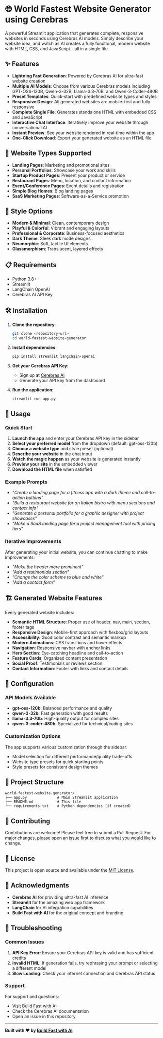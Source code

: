 # 🌐 World Fastest Website Generator using Cerebras

A powerful Streamlit application that generates complete, responsive websites in seconds using Cerebras AI models. Simply describe your website idea, and watch as AI creates a fully functional, modern website with HTML, CSS, and JavaScript - all in a single file.

## ✨ Features

- **Lightning Fast Generation**: Powered by Cerebras AI for ultra-fast website creation
- **Multiple AI Models**: Choose from various Cerebras models including GPT-OSS-120B, Qwen-3-32B, Llama-3.3-70B, and Qwen-3-Coder-480B
- **Preset Templates**: Quick-start with predefined website types and styles
- **Responsive Design**: All generated websites are mobile-first and fully responsive
- **Complete Single File**: Generates standalone HTML with embedded CSS and JavaScript
- **Interactive Chat Interface**: Iteratively improve your website through conversational AI
- **Instant Preview**: See your website rendered in real-time within the app
- **One-Click Download**: Export your generated website as an HTML file

## 🚀 Website Types Supported

- **Landing Pages**: Marketing and promotional sites
- **Personal Portfolios**: Showcase your work and skills
- **Startup Product Pages**: Present your product or service
- **Restaurant Pages**: Menu, location, and contact information
- **Event/Conference Pages**: Event details and registration
- **Simple Blog Homes**: Blog landing pages
- **SaaS Marketing Pages**: Software-as-a-Service promotion

## 🎨 Style Options

- **Modern & Minimal**: Clean, contemporary design
- **Playful & Colorful**: Vibrant and engaging layouts
- **Professional & Corporate**: Business-focused aesthetics
- **Dark Theme**: Sleek dark mode designs
- **Neumorphic**: Soft, tactile UI elements
- **Glassmorphism**: Translucent, layered effects

## 📋 Requirements

- Python 3.8+
- Streamlit
- LangChain OpenAI
- Cerebras AI API Key

## 🛠️ Installation

1. **Clone the repository**:
   ```bash
   git clone <repository-url>
   cd world-fastest-website-generator
   ```

2. **Install dependencies**:
   ```bash
   pip install streamlit langchain-openai
   ```

3. **Get your Cerebras API Key**:
   - Sign up at [Cerebras AI](https://cerebras.ai)
   - Generate your API key from the dashboard

4. **Run the application**:
   ```bash
   streamlit run app.py
   ```

## 🎯 Usage

### Quick Start

1. **Launch the app** and enter your Cerebras API key in the sidebar
2. **Select your preferred model** from the dropdown (default: gpt-oss-120b)
3. **Choose a website type** and style preset (optional)
4. **Describe your website** in the chat input
5. **Watch the magic happen** as your website is generated instantly
6. **Preview your site** in the embedded viewer
7. **Download the HTML file** when satisfied

### Example Prompts

- *"Create a landing page for a fitness app with a dark theme and call-to-action buttons"*
- *"Build a restaurant website for an Italian bistro with menu sections and contact info"*
- *"Generate a personal portfolio for a graphic designer with project showcases"*
- *"Make a SaaS landing page for a project management tool with pricing tiers"*

### Iterative Improvements

After generating your initial website, you can continue chatting to make improvements:

- *"Make the header more prominent"*
- *"Add a testimonials section"*
- *"Change the color scheme to blue and white"*
- *"Add a contact form"*

## 🏗️ Generated Website Features

Every generated website includes:

- **Semantic HTML Structure**: Proper use of header, nav, main, section, footer tags
- **Responsive Design**: Mobile-first approach with flexbox/grid layouts
- **Accessibility**: Good color contrast and semantic markup
- **Modern Animations**: CSS transitions and hover effects
- **Navigation**: Responsive navbar with anchor links
- **Hero Section**: Eye-catching headline and call-to-action
- **Feature Cards**: Organized content presentation
- **Social Proof**: Testimonials or reviews section
- **Contact Information**: Footer with links and contact details

## 🔧 Configuration

### API Models Available

- **gpt-oss-120b**: Balanced performance and quality
- **qwen-3-32b**: Fast generation with good results
- **llama-3.3-70b**: High-quality output for complex sites
- **qwen-3-coder-480b**: Specialized for technical/coding sites

### Customization Options

The app supports various customization through the sidebar:
- Model selection for different performance/quality trade-offs
- Website type presets for quick starting points
- Style presets for consistent design themes

## 📁 Project Structure

```
world-fastest-website-generator/
├── app.py              # Main Streamlit application
├── README.md           # This file
└── requirements.txt    # Python dependencies (if created)
```

## 🤝 Contributing

Contributions are welcome! Please feel free to submit a Pull Request. For major changes, please open an issue first to discuss what you would like to change.

## 📄 License

This project is open source and available under the [MIT License](LICENSE).

## 🙏 Acknowledgments

- **Cerebras AI** for providing ultra-fast AI inference
- **Streamlit** for the amazing web app framework
- **LangChain** for AI integration capabilities
- **Build Fast with AI** for the original concept and branding

## 🐛 Troubleshooting

### Common Issues

1. **API Key Error**: Ensure your Cerebras API key is valid and has sufficient credits
2. **Invalid HTML**: If generation fails, try rephrasing your prompt or selecting a different model
3. **Slow Loading**: Check your internet connection and Cerebras API status

### Support

For support and questions:
- Visit [Build Fast with AI](https://buildfastwithai.com/genai-course)
- Check the Cerebras AI documentation
- Open an issue in this repository

---

**Built with ❤️ by [Build Fast with AI](https://buildfastwithai.com/genai-course)**

